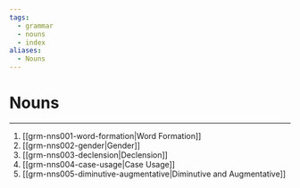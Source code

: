 ```yaml
---
tags:
  - grammar
  - nouns
  - index
aliases:
  - Nouns
---
```

# Nouns
---
1. [[grm-nns001-word-formation|Word Formation]]
2. [[grm-nns002-gender|Gender]]
3. [[grm-nns003-declension|Declension]]
4. [[grm-nns004-case-usage|Case Usage]]
5. [[grm-nns005-diminutive-augmentative|Diminutive and Augmentative]]